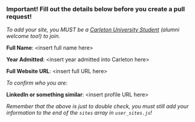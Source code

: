 ### Important! Fill out the details below before you create a pull request! 
_To add your site, you MUST be a [Carleton University Student](https://carleton.ca/) (alumni welcome too!) to join._

**Full Name**: \<insert full name here>

**Year Admitted**: \<insert year admitted into Carleton here>

**Full Website URL**: \<insert full URL here>

_To confirm who you are:_

**LinkedIn or something similar**: \<insert profile URL here>

_Remember that the above is just to double check, you must still add your information to the end of the `sites` array in `user_sites.js`!_